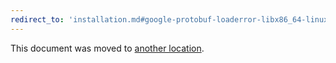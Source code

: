 ```yaml
---
redirect_to: 'installation.md#google-protobuf-loaderror-libx86_64-linux-gnulibcso6-version-glibc_214-not-found'
---
```


This document was moved to [another location](installation.md#google-protobuf-loaderror-libx86_64-linux-gnulibcso6-version-glibc_214-not-found).
